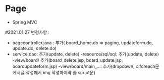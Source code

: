 # Page
  * Spring MVC
 
#2021.01.27
변경사항 : 
- pagecontroller.java : 추가( board_home.do => paging, 
			updateform.do, 
			update.do,
			delete.do)
- service,dao:	     추가(update, delete)
-resource/sql/sql:	     추가(update, delete)
-view/board/	     추가(board_delete.jsp,
			board_update.jsp,
			boardupdateform.jsp)
-view/board/main_...:  추가(dropdown,
			c:foreach문
			게시글 작성에서 img 작성마지막 줄 script문)
 


